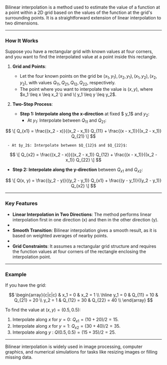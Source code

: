 Bilinear interpolation is a method used to estimate the value of a function at a point within a 2D grid based on the values of the function at the grid's surrounding points. It is a straightforward extension of linear interpolation to two dimensions.

---

### How It Works
Suppose you have a rectangular grid with known values at four corners, and you want to find the interpolated value at a point inside this rectangle.

1. **Grid and Points**:
   - Let the four known points on the grid be $(x_1, y_1), (x_2, y_1), (x_1, y_2), (x_2, y_2)$, with values $Q_{11}, Q_{21}, Q_{12}, Q_{22}$, respectively.
   - The point where you want to interpolate the value is $(x, y)$, where $x_1 \leq x \leq x_2 \) and \( y_1 \leq y \leq y_2$.

2. **Two-Step Process**:

   - **Step 1: Interpolate along the x-direction** at fixed $ y_1$ and $y_2$:
     - At $y_1$: Interpolate between $Q_{11}$ and $Q_{21}$:
  
$$
       \[
       Q_{x1} = \frac{(x_2 - x)}{(x_2 - x_1)} Q_{11} + \frac{(x - x_1)}{(x_2 - x_1)} Q_{21}
       \]
$$

     - At $y_2$: Interpolate between $Q_{12}$ and $Q_{22}$:

$$
       \[
       Q_{x2} = \frac{(x_2 - x)}{(x_2 - x_1)} Q_{12} + \frac{(x - x_1)}{(x_2 - x_1)} Q_{22}
       \]
$$

   - **Step 2: Interpolate along the y-direction** between $Q_{x1}$ and $Q_{x2}$:

$$
     \[
     Q(x, y) = \frac{(y_2 - y)}{(y_2 - y_1)} Q_{x1} + \frac{(y - y_1)}{(y_2 - y_1)} Q_{x2}
     \]
$$

---

### Key Features

- **Linear Interpolation in Two Directions**: The method performs linear interpolation first in one direction (x) and then in the other direction (y).
- 
- **Smooth Transition**: Bilinear interpolation gives a smooth result, as it is based on weighted averages of nearby points.
- 
- **Grid Constraints**: It assumes a rectangular grid structure and requires the function values at four corners of the rectangle enclosing the interpolation point.

---

### Example

If you have the grid:

$$
\begin{array}{c|c|c}
      & x_1 = 0 & x_2 = 1 \\
\hline
y_1 = 0 & Q_{11} = 10 & Q_{21} = 20 \\
y_2 = 1 & Q_{12} = 30 & Q_{22} = 40 \\
\end{array}
$$

To find the value at $(x, y) = (0.5, 0.5)$:
1. Interpolate along $x$ for $y = 0$: $Q_{x1} = (10 + 20)/2 = 15$.
2. Interpolate along $x$ for $y = 1$: $Q_{x2} = (30 + 40)/2 = 35$.
4. Interpolate along $y$ : $Q(0.5, 0.5) = (15 + 35)/2 = 25$.

---

Bilinear interpolation is widely used in image processing, computer graphics, and numerical simulations for tasks like resizing images or filling missing data.